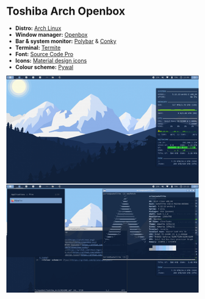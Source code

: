 Toshiba Arch Openbox
=========================

- **Distro:** [Arch Linux](https://archlinux.org)
- **Window manager:** [Openbox](http://openbox.org)
- **Bar & system monitor:** [Polybar](https://github.com/polybar/polybar) & [Conky](https://github.com/brndnmtthws/conky)
- **Terminal:** [Termite](https://github.com/thestinger/termite)
- **Font:** [Source Code Pro](https://github.com/adobe-fonts/source-code-pro)
- **Icons:** [Material design icons](https://github.com/google/material-design-icons)
- **Colour scheme:** [Pywal](https://github.com/dylanaraps/pywal)

![clean desktop](screens/clean.png "clean desktop")
![busy desktop](screens/busy.png "busy desktop")
